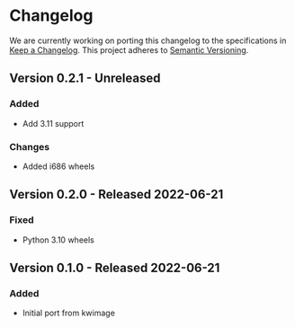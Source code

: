 # Changelog

We are currently working on porting this changelog to the specifications in
[Keep a Changelog](https://keepachangelog.com/en/1.0.0/).
This project adheres to [Semantic Versioning](https://semver.org/spec/v2.0.0.html).

## Version 0.2.1 - Unreleased

### Added
* Add 3.11 support

### Changes
* Added i686 wheels

## Version 0.2.0 - Released 2022-06-21

### Fixed
* Python 3.10 wheels

## Version 0.1.0 - Released 2022-06-21

### Added
* Initial port from kwimage
